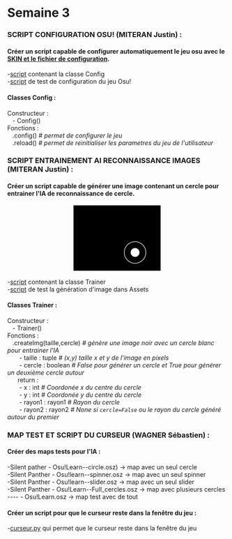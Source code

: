 # Semaine 3  


### SCRIPT CONFIGURATION OSU! (MITERAN Justin) :  
#### Créer un script capable de configurer automatiquement le jeu osu avec le [SKIN et le fichier de configuration](../../Osu!Learn/Assets/config).  
  -[script](../../Osu!Learn/Code/utilitaire/config/configOsu.py) contenant la classe Config  
  -[script](../../Osu!Learn/Code/utilitaire/config/testConfig.py) de test de configuration du jeu Osu!  

#### Classes Config :  
Constructeur :  
      &nbsp;&nbsp;&nbsp;- Config()  
Fonctions :  
      &nbsp;&nbsp;&nbsp;.config() *# permet de configurer le jeu*  
      &nbsp;&nbsp;&nbsp;.reload() *# permet de reinitialiser les parametres du jeu de l'utilisateur*  
      
### SCRIPT ENTRAINEMENT AI RECONNAISSANCE IMAGES (MITERAN Justin) :  
#### Créer un script capable de générer une image contenant un cercle pour entrainer l'IA de reconnaissance de cercle.
<p align="center"><img src="../../Osu!Learn/Assets/imgAiTrainer/img.png" width="200px"></p>

  -[script](../../Osu!Learn/Code/utilitaire/imgAiTrainer/imgAiTrainer.py) contenant la classe Trainer  
  -[script](../../Osu!Learn/Code/utilitaire/imgAiTrainer/testImgAiTrainer.py) de test la génération d'image dans Assets  

#### Classes Trainer :  
Constructeur :  
      &nbsp;&nbsp;&nbsp;- Trainer()  
Fonctions :  
      &nbsp;&nbsp;&nbsp;.createImg(taille,cercle) *# génère une image noir avec un cercle blanc pour entrainer l'IA*  
      &nbsp;&nbsp;&nbsp;&nbsp;&nbsp;&nbsp;&nbsp;- taille : tuple *# (x,y) taille x et y de l'image en pixels*  
      &nbsp;&nbsp;&nbsp;&nbsp;&nbsp;&nbsp;&nbsp;- cercle : boolean *# False pour générer un cercle et True pour générer un deuxième cercle autour*  
      &nbsp;&nbsp;&nbsp;&nbsp;&nbsp;&nbsp;return :  
      &nbsp;&nbsp;&nbsp;&nbsp;&nbsp;&nbsp;&nbsp;- x : int *# Coordonée x du centre du cercle*  
      &nbsp;&nbsp;&nbsp;&nbsp;&nbsp;&nbsp;&nbsp;- y : int *# Coordonée y du centre du cercle*  
      &nbsp;&nbsp;&nbsp;&nbsp;&nbsp;&nbsp;&nbsp;- rayon1 : rayon1 *# Rayon du cercle*  
      &nbsp;&nbsp;&nbsp;&nbsp;&nbsp;&nbsp;&nbsp;- rayon2 : rayon2 *# None si ```cercle=False``` ou le rayon du cercle généré autour du premier*  
      
### MAP TEST ET SCRIPT DU CURSEUR (WAGNER Sébastien) :  
#### Créer des maps tests pour l'IA :  
  -Silent pather - Osu!Learn--circle.osz) -> map avec un seul cercle  
  -Silent Panther - Osu!learn--spinner.osz -> map avec un seul spinner  
  -Silent Panther - Osu!learn--slider.osz -> map avec un seul slider  
  -Silent Panther - Osu!Learn--Full_cercles.osz -> map avec plusieurs cercles  
  ---- - Osu!Learn.osz -> map test avec de tout  

#### Créer un script pour que le curseur reste dans la fenêtre du jeu :  
  -[curseur.py](../../Osu!Learn/Code/utilitaire/curseur.py) qui permet que le curseur reste dans la fenêtre du jeu
  
